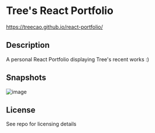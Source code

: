 # Tree's React Portfolio
https://treecao.github.io/react-portfolio/

## Description
A personal React Portfolio displaying Tree's recent works :) 

## Snapshots
![image](https://github.com/treecao/react-portfolio/assets/94645628/54ff116e-b414-4e8b-b367-7696b5f5645f)

## License 
See repo for licensing details

